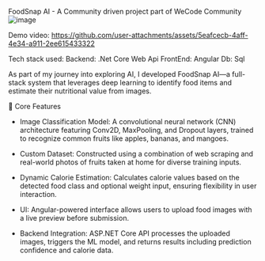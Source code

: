 FoodSnap AI - A Community driven project part of WeCode Community
![image](https://github.com/user-attachments/assets/cc5c55d0-6eb5-47b7-a223-b057fc125a11)


Demo video: 
https://github.com/user-attachments/assets/5eafcecb-4aff-4e34-a911-2ee615433322

Tech stack used:
Backend: .Net Core Web Api
FrontEnd: Angular
Db: Sql

As part of my journey into exploring AI, I developed FoodSnap AI—a full-stack system that leverages deep learning to identify food items and estimate their nutritional value from images.

🧠 Core Features
- Image Classification Model: A convolutional neural network (CNN) architecture featuring Conv2D, MaxPooling, and Dropout layers, trained to recognize common fruits like apples, bananas, and mangoes.

- Custom Dataset: Constructed using a combination of web scraping and real-world photos of fruits taken at home for diverse training inputs.

- Dynamic Calorie Estimation: Calculates calorie values based on the detected food class and optional weight input, ensuring flexibility in user interaction.

- UI: Angular-powered interface allows users to upload food images with a live preview before submission.

- Backend Integration: ASP.NET Core API processes the uploaded images, triggers the ML model, and returns results including prediction confidence and calorie data.
